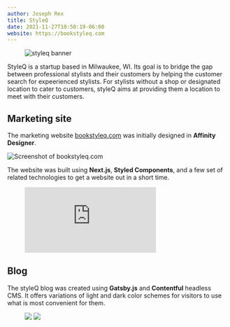 ```yaml
---
author: Joseph Rex
title: StyleQ
date: 2021-11-27T10:50:19-06:00
website: https://bookstyleq.com
---
```


<figure>
<img src="https://res.cloudinary.com/strich/image/upload/v1638040913/styleq_vbcwq9.jpg" alt="styleq banner">
</figure>

StyleQ is a startup based in Milwaukee, WI. Its goal is to bridge the gap between professional
stylists and their customers by helping the customer search for expeerienced stylists. For
stylists without a shop or designated location to cater to customers, styleQ aims at providing
them a location to meet with their customers.
<!--more-->

## Marketing site
The marketing website [bookstyleq.com](https://bookstyleq.com) was initially designed in **Affinity Designer**.

![Screenshot of bookstyleq.com](https://res.cloudinary.com/strich/image/upload/v1638043380/bookstyleq.com_wupgnq.jpg)

The website was built using **Next.js**, **Styled Components**, and a few set of related technologies to get
a website out in a short time.

<figure class="video">
<iframe src="https://www.youtube-nocookie.com/embed/OOuSQiyL2EU?controls=0" title="YouTube video player" frameborder="0" allow="accelerometer; autoplay; clipboard-write; encrypted-media; gyroscope; picture-in-picture" allowfullscreen></iframe>
</figure>

## Blog
The styleQ blog was created using **Gatsby.js** and **Contentful** headless CMS. It offers variations of light and dark
color schemes for visitors to use what is most convenient for them.

<figure>
<img src="https://res.cloudinary.com/strich/image/upload/v1638051771/blog.bookstyleq-light_wjzz9x.jpg">
<img src="https://res.cloudinary.com/strich/image/upload/v1638051771/blog.styleq.com_lh9shq.jpg">
</figure>
